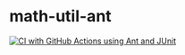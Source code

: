 # math-util-ant
[![CI with GitHub Actions using Ant and JUnit](https://github.com/huynhnguyen-haku/math-util-ant/actions/workflows/ci-with-ant.yml/badge.svg)](https://github.com/huynhnguyen-haku/math-util-ant/actions/workflows/ci-with-ant.yml)
